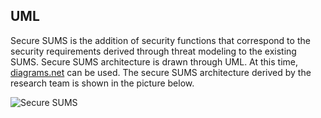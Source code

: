 ## UML
Secure SUMS is the addition of security functions that correspond to the security requirements derived through threat modeling to the existing SUMS. Secure SUMS architecture is drawn through UML. At this time, [diagrams.net](https://app.diagrams.net/) can be used. The secure SUMS architecture derived by the research team is shown in the picture below.

![Secure SUMS](https://github.com/HackProof/HASUMS/assets/31889026/8aff7ead-f4a8-4d3f-8228-f66cc13330c0)
